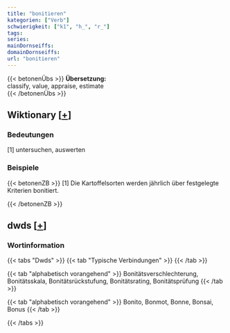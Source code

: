 ```yaml
---
title: "bonitieren"
kategorien: ["Verb"]
schwierigkeit: ["k1", "h_", "r_"]
tags:
series:
mainDornseiffs:
domainDornseiffs:
url: "bonitieren"
---
```


{{< betonenÜbs >}}
**Übersetzung:**  
classify, value, appraise, estimate  
{{< /betonenÜbs >}}

## Wiktionary [[+](https://de.wiktionary.org/wiki/bonitieren)]

### Bedeutungen
[1] untersuchen, auswerten  

### Beispiele
{{< betonenZB >}}
[1] Die Kartoffelsorten werden jährlich über festgelegte Kriterien bonitiert.  

{{< /betonenZB >}}


## dwds [[+](https://www.dwds.de/wb/bonitieren)]

### Wortinformation
{{< tabs "Dwds" >}}
{{< tab "Typische Verbindungen" >}}
{{< /tab >}}

{{< tab "alphabetisch vorangehend" >}}
Bonitätsverschlechterung, Bonitätsskala, Bonitätsrückstufung, Bonitätsrating, Bonitätsprüfung
{{< /tab >}}

{{< tab "alphabetisch vorangehend" >}}
Bonito, Bonmot, Bonne, Bonsai, Bonus
{{< /tab >}}

{{< /tabs >}}

